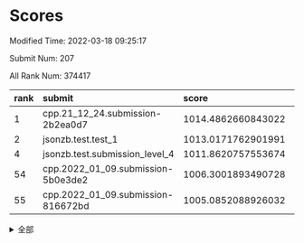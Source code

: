 # Scores

Modified Time: 2022-03-18 09:25:17

Submit Num: 207

All Rank Num: 374417

| rank |               submit               |       score        |       sigma        | pk_num |
| :--- | :--------------------------------- | :----------------- | :----------------- | :----- |
| 1    | cpp.21_12_24.submission-2b2ea0d7   | 1014.4862660843022 | 0.8357215397259478 | 7237   |
| 2    | jsonzb.test.test_1                 | 1013.0171762901991 | 0.814873597693646  | 7230   |
| 4    | jsonzb.test.submission_level_4     | 1011.8620757553674 | 0.7932176955801764 | 7235   |
| 54   | cpp.2022_01_09.submission-5b0e3de2 | 1006.3001893490728 | 0.7304958774391798 | 7239   |
| 55   | cpp.2022_01_09.submission-816672bd | 1005.0852088926032 | 0.7245725131746511 | 7234   |


<details>
<summary>全部</summary>

| rank |                 submit                 |       score        |       sigma        | pk_num |
| :--- | :------------------------------------- | :----------------- | :----------------- | :----- |
| 1    | cpp.21_12_24.submission-2b2ea0d7       | 1014.4862660843022 | 0.8357215397259478 | 7237   |
| 2    | jsonzb.test.test_1                     | 1013.0171762901991 | 0.814873597693646  | 7230   |
| 3    | gobigger.level_3.submission_level_3_43 | 1012.0719332029121 | 0.7545631676046811 | 7232   |
| 4    | jsonzb.test.submission_level_4         | 1011.8620757553674 | 0.7932176955801764 | 7235   |
| 5    | gobigger.level_3.submission_level_3_47 | 1011.7488452839438 | 0.7661700619296379 | 7231   |
| 6    | gobigger.level_3.submission_level_3_44 | 1011.5663210406889 | 0.7773775299453867 | 7238   |
| 7    | gobigger.level_3.submission_level_3_27 | 1011.2723265618705 | 0.7724077445755492 | 7236   |
| 8    | gobigger.level_3.submission_level_3_36 | 1011.1290618455802 | 0.7768336205973946 | 7241   |
| 9    | gobigger.level_3.submission_level_3_38 | 1011.0677009002068 | 0.7690650223253918 | 7239   |
| 10   | gobigger.level_3.submission_level_3_32 | 1010.9486124055181 | 0.7633798168198176 | 7231   |
| 11   | gobigger.level_3.submission_level_3_49 | 1010.9354404250277 | 0.7656016263568902 | 7235   |
| 12   | gobigger.level_3.submission_level_3_11 | 1010.7662862141217 | 0.7634949107132837 | 7238   |
| 13   | gobigger.level_3.submission_level_3_20 | 1010.7624482492785 | 0.7747437718163589 | 7237   |
| 14   | gobigger.level_3.submission_level_3_0  | 1010.5834816965549 | 0.7553072936394242 | 7240   |
| 15   | gobigger.level_3.submission_level_3_2  | 1010.5237143195388 | 0.7595872690526683 | 7237   |
| 16   | gobigger.level_3.submission_level_3_28 | 1010.5136520015783 | 0.7842930231406186 | 7240   |
| 17   | gobigger.level_3.submission_level_3_10 | 1010.4659999770952 | 0.7687891231709052 | 7238   |
| 18   | gobigger.level_3.submission_level_3_40 | 1010.4628996833904 | 0.7428355881052375 | 7234   |
| 19   | gobigger.level_3.submission_level_3_14 | 1010.43970284233   | 0.7461087483392056 | 7233   |
| 20   | gobigger.level_3.submission_level_3_29 | 1010.2785793127999 | 0.7580608471231008 | 7236   |
| 21   | gobigger.level_3.submission_level_3_9  | 1010.2682999267392 | 0.7505818198043156 | 7237   |
| 22   | gobigger.level_3.submission_level_3_30 | 1010.2127942548252 | 0.7528259621327809 | 7236   |
| 23   | gobigger.level_3.submission_level_3_6  | 1010.1772241248249 | 0.7467410609993673 | 7235   |
| 24   | gobigger.level_3.submission_level_3_22 | 1010.1622145633362 | 0.7658034002918481 | 7233   |
| 25   | gobigger.level_3.submission_level_3_23 | 1010.1090996718282 | 0.7565120947201819 | 7235   |
| 26   | gobigger.level_3.submission_level_3_17 | 1010.0715517291096 | 0.7525403849633233 | 7234   |
| 27   | gobigger.level_3.submission_level_3_42 | 1010.0637972802194 | 0.7763821583990844 | 7240   |
| 28   | gobigger.level_3.submission_level_3_16 | 1009.9619203830172 | 0.758185073793635  | 7230   |
| 29   | gobigger.level_3.submission_level_3_25 | 1009.9578325213934 | 0.7600559697147219 | 7234   |
| 30   | gobigger.level_3.submission_level_3_33 | 1009.8626960438824 | 0.7634109630254972 | 7238   |
| 31   | gobigger.level_3.submission_level_3_15 | 1009.8253290005214 | 0.7483159280316557 | 7242   |
| 32   | gobigger.level_3.submission_level_3_3  | 1009.8217366257765 | 0.7504329799304489 | 7237   |
| 33   | gobigger.level_3.submission_level_3_34 | 1009.768281552995  | 0.7664152722050813 | 7230   |
| 34   | gobigger.level_3.submission_level_3_1  | 1009.7267461933749 | 0.7558764105286987 | 7233   |
| 35   | gobigger.level_3.submission_level_3_12 | 1009.6893585525567 | 0.745506648846869  | 7235   |
| 36   | gobigger.level_3.submission_level_3_4  | 1009.6764429618789 | 0.7507540895065873 | 7231   |
| 37   | gobigger.level_3.submission_level_3_24 | 1009.6253587487611 | 0.7503417855456271 | 7239   |
| 38   | gobigger.level_3.submission_level_3_31 | 1009.5957223197522 | 0.7592565829192013 | 7232   |
| 39   | gobigger.level_3.submission_level_3_45 | 1009.5098919706463 | 0.750022961799394  | 7237   |
| 40   | gobigger.level_3.submission_level_3_37 | 1009.5018491022079 | 0.7436510718605882 | 7237   |
| 41   | gobigger.level_3.submission_level_3_39 | 1009.4817518781825 | 0.7645756440614059 | 7231   |
| 42   | gobigger.level_3.submission_level_3_21 | 1009.3584041701649 | 0.763017992269533  | 7237   |
| 43   | gobigger.level_3.submission_level_3_41 | 1009.3509554936013 | 0.7656041979346893 | 7231   |
| 44   | gobigger.level_3.submission_level_3_5  | 1009.3395168326172 | 0.7499567973267872 | 7242   |
| 45   | gobigger.level_3.submission_level_3_19 | 1009.3276515716541 | 0.7337693219311601 | 7232   |
| 46   | gobigger.level_3.submission_level_3_48 | 1009.2435232270785 | 0.7564562970363784 | 7240   |
| 47   | gobigger.level_3.submission_level_3_18 | 1009.0139219992943 | 0.7492621362833094 | 7232   |
| 48   | gobigger.level_3.submission_level_3_46 | 1008.9074423964981 | 0.7488626165920301 | 7237   |
| 49   | gobigger.level_3.submission_level_3_13 | 1008.8853235303756 | 0.7498046295031509 | 7238   |
| 50   | gobigger.level_3.submission_level_3_7  | 1008.7803334953848 | 0.7458663274023843 | 7238   |
| 51   | gobigger.level_3.submission_level_3_35 | 1008.7172209206323 | 0.7481713315317555 | 7240   |
| 52   | gobigger.level_3.submission_level_3_8  | 1008.6818596683996 | 0.7377185519543643 | 7238   |
| 53   | gobigger.level_3.submission_level_3_26 | 1008.6442441987617 | 0.7429445519246246 | 7234   |
| 54   | cpp.2022_01_09.submission-5b0e3de2     | 1006.3001893490728 | 0.7304958774391798 | 7239   |
| 55   | cpp.2022_01_09.submission-816672bd     | 1005.0852088926032 | 0.7245725131746511 | 7234   |
| 56   | gobigger.level_1.submission_level_1_25 | 1004.5938561904403 | 0.7346041195486878 | 7241   |
| 57   | gobigger.level_1.submission_level_1_43 | 1004.5578901122097 | 0.718902748536988  | 7229   |
| 58   | gobigger.level_1.submission_level_1_38 | 1004.459286202514  | 0.7269866285853709 | 7238   |
| 59   | gobigger.level_1.submission_level_1_20 | 1004.256374552713  | 0.7138168936751356 | 7239   |
| 60   | gobigger.level_1.submission_level_1_28 | 1004.2225753357761 | 0.7306119249425165 | 7237   |
| 61   | gobigger.level_1.submission_level_1_0  | 1004.2070984758489 | 0.7088199505626592 | 7231   |
| 62   | gobigger.level_1.submission_level_1_12 | 1004.1733029236717 | 0.7136309066228255 | 7235   |
| 63   | gobigger.level_1.submission_level_1_26 | 1004.1653142228255 | 0.7197677947915178 | 7237   |
| 64   | gobigger.level_1.submission_level_1_17 | 1004.0533008208514 | 0.713957419136526  | 7234   |
| 65   | gobigger.level_1.submission_level_1_27 | 1003.9932189273743 | 0.7080634994936106 | 7234   |
| 66   | gobigger.level_1.submission_level_1_40 | 1003.9376749789295 | 0.7209557648314268 | 7235   |
| 67   | gobigger.level_1.submission_level_1_37 | 1003.9255535910653 | 0.717972730503545  | 7235   |
| 68   | gobigger.level_1.submission_level_1_11 | 1003.917350632204  | 0.7254050568765915 | 7238   |
| 69   | gobigger.level_1.submission_level_1_42 | 1003.8218958431468 | 0.7239846738863573 | 7232   |
| 70   | gobigger.level_1.submission_level_1_5  | 1003.7574181104457 | 0.7163379067815162 | 7237   |
| 71   | gobigger.level_1.submission_level_1_30 | 1003.756998795271  | 0.7146558533161192 | 7237   |
| 72   | gobigger.level_1.submission_level_1_32 | 1003.7169704862602 | 0.7317353376485036 | 7232   |
| 73   | gobigger.level_1.submission_level_1_15 | 1003.7150664140299 | 0.7136383626155868 | 7234   |
| 74   | gobigger.level_1.submission_level_1_49 | 1003.6490953084544 | 0.7249140932159337 | 7235   |
| 75   | gobigger.level_1.submission_level_1_16 | 1003.63701560553   | 0.712908758217967  | 7239   |
| 76   | gobigger.level_1.submission_level_1_23 | 1003.6368396813699 | 0.7189317744868776 | 7238   |
| 77   | gobigger.level_1.submission_level_1_19 | 1003.6165477248296 | 0.7203559841010121 | 7237   |
| 78   | gobigger.level_1.submission_level_1_48 | 1003.6114647887088 | 0.705030238008923  | 7232   |
| 79   | gobigger.level_1.submission_level_1_39 | 1003.611213141264  | 0.7240180102151343 | 7232   |
| 80   | gobigger.level_1.submission_level_1_34 | 1003.5542524515167 | 0.7219767190371141 | 7234   |
| 81   | gobigger.level_1.submission_level_1_46 | 1003.4135653977695 | 0.7145943008329455 | 7229   |
| 82   | gobigger.level_1.submission_level_1_9  | 1003.3584981886518 | 0.7111152631920609 | 7235   |
| 83   | gobigger.level_1.submission_level_1_1  | 1003.3547763572385 | 0.7152524394124876 | 7234   |
| 84   | gobigger.level_1.submission_level_1_3  | 1003.3253975971405 | 0.718694269785775  | 7234   |
| 85   | gobigger.level_1.submission_level_1_31 | 1003.119087030191  | 0.7167006301810087 | 7239   |
| 86   | gobigger.level_1.submission_level_1_8  | 1003.1091225755107 | 0.7240227331275966 | 7234   |
| 87   | gobigger.level_1.submission_level_1_6  | 1003.0125060497365 | 0.714625754796903  | 7237   |
| 88   | gobigger.level_1.submission_level_1_2  | 1002.88911219033   | 0.723319834078175  | 7232   |
| 89   | gobigger.level_1.submission_level_1_13 | 1002.8663910343693 | 0.7167797120852705 | 7240   |
| 90   | gobigger.level_1.submission_level_1_45 | 1002.8236168484029 | 0.7307192936686187 | 7233   |
| 91   | gobigger.level_1.submission_level_1_44 | 1002.8226769332737 | 0.7176116525738515 | 7234   |
| 92   | gobigger.level_1.submission_level_1_36 | 1002.8013139539801 | 0.7200509308874108 | 7239   |
| 93   | gobigger.level_1.submission_level_1_33 | 1002.7785758538446 | 0.7148111351331314 | 7230   |
| 94   | gobigger.level_1.submission_level_1_47 | 1002.5954936096279 | 0.7143915999816769 | 7232   |
| 95   | gobigger.level_1.submission_level_1_24 | 1002.5468733518197 | 0.7218053295071699 | 7233   |
| 96   | gobigger.level_1.submission_level_1_22 | 1002.5446831713322 | 0.7213620374584974 | 7238   |
| 97   | gobigger.level_1.submission_level_1_35 | 1002.5408029652868 | 0.7067553721676517 | 7231   |
| 98   | gobigger.level_1.submission_level_1_18 | 1002.5235306003339 | 0.7251540238532118 | 7231   |
| 99   | gobigger.level_1.submission_level_1_4  | 1002.3762297048402 | 0.7158349388725688 | 7238   |
| 100  | gobigger.level_1.submission_level_1_21 | 1002.359422791226  | 0.7074086268412708 | 7239   |
| 101  | gobigger.level_1.submission_level_1_10 | 1002.2399736899735 | 0.7124267378974968 | 7235   |
| 102  | gobigger.level_1.submission_level_1_41 | 1002.1514601349255 | 0.7104543903936316 | 7234   |
| 103  | gobigger.level_1.submission_level_1_14 | 1002.0906597217604 | 0.7179048756630552 | 7231   |
| 104  | gobigger.level_1.submission_level_1_7  | 1001.9712209505    | 0.7135536861995886 | 7235   |
| 105  | gobigger.level_1.submission_level_1_29 | 1001.8404983851567 | 0.7169919472343813 | 7239   |
| 106  | gobigger.random.submission_random_45   | 997.4374860230995  | 0.7070799967613576 | 7235   |
| 107  | gobigger.random.submission_random_44   | 997.2557900765821  | 0.7003573948706423 | 7236   |
| 108  | gobigger.random.submission_random_33   | 997.1617245335688  | 0.7198762315450035 | 7233   |
| 109  | gobigger.random.submission_random_34   | 997.0767084731765  | 0.7059145631712279 | 7231   |
| 110  | gobigger.random.submission_random_7    | 996.8916379528024  | 0.7081883715366645 | 7238   |
| 111  | gobigger.random.submission_random_42   | 996.7653758517241  | 0.7196710695451556 | 7235   |
| 112  | gobigger.random.submission_random_31   | 996.6617439904892  | 0.7115870889720007 | 7237   |
| 113  | gobigger.random.submission_random_14   | 996.4591942369432  | 0.712288361431651  | 7229   |
| 114  | gobigger.random.submission_random_8    | 996.4304976709758  | 0.7010056130331971 | 7236   |
| 115  | gobigger.random.submission_random_18   | 996.3853550222634  | 0.7085662781928491 | 7238   |
| 116  | gobigger.random.submission_random_12   | 996.272696821906   | 0.720743807714077  | 7235   |
| 117  | gobigger.random.submission_random_3    | 996.2334707863228  | 0.7097768375408154 | 7235   |
| 118  | gobigger.random.submission_random_49   | 996.1942050507203  | 0.7194743456536328 | 7238   |
| 119  | gobigger.random.submission_random_29   | 996.1909444397384  | 0.7014438511148289 | 7236   |
| 120  | gobigger.random.submission_random_2    | 996.175934289682   | 0.7194977653379211 | 7232   |
| 121  | gobigger.random.submission_random_19   | 996.1590620966889  | 0.7007738385228931 | 7230   |
| 122  | gobigger.random.submission_random_17   | 996.1526081950454  | 0.7174352376215627 | 7232   |
| 123  | gobigger.random.submission_random_24   | 996.1471695004261  | 0.7255041086766828 | 7235   |
| 124  | gobigger.random.submission_random_9    | 996.0663612487666  | 0.7051776106029986 | 7231   |
| 125  | gobigger.random.submission_random_0    | 996.0548128928828  | 0.7172108361333117 | 7236   |
| 126  | gobigger.random.submission_random_4    | 996.0077073681931  | 0.7085532061344928 | 7237   |
| 127  | gobigger.random.submission_random_10   | 995.9752470766476  | 0.707026035503307  | 7239   |
| 128  | gobigger.random.submission_random_27   | 995.9381032338873  | 0.7047906751379269 | 7230   |
| 129  | gobigger.random.submission_random_38   | 995.8713408504466  | 0.7115135958117278 | 7236   |
| 130  | gobigger.random.submission_random_37   | 995.8477958865053  | 0.7167713767758467 | 7234   |
| 131  | gobigger.random.submission_random_26   | 995.8176314178585  | 0.711899696131484  | 7236   |
| 132  | gobigger.random.submission_random_46   | 995.8166305864394  | 0.7117665242021602 | 7237   |
| 133  | gobigger.random.submission_random_22   | 995.7964463509525  | 0.7084120745532799 | 7237   |
| 134  | gobigger.random.submission_random_5    | 995.7961035812772  | 0.7038256939172004 | 7232   |
| 135  | gobigger.random.submission_random_16   | 995.7741679295374  | 0.7209106024653293 | 7235   |
| 136  | gobigger.random.submission_random_39   | 995.7731295496943  | 0.718498701708916  | 7227   |
| 137  | gobigger.random.submission_random_36   | 995.7720362127909  | 0.7175506184733197 | 7236   |
| 138  | gobigger.random.submission_random_28   | 995.7626900565493  | 0.7156968238359573 | 7236   |
| 139  | gobigger.random.submission_random_15   | 995.7371183842175  | 0.7122948751824884 | 7234   |
| 140  | gobigger.random.submission_random_47   | 995.7252331027358  | 0.7148615166280252 | 7230   |
| 141  | gobigger.random.submission_random_41   | 995.7135496419726  | 0.7096023618485676 | 7230   |
| 142  | gobigger.random.submission_random_32   | 995.7000982618159  | 0.7106804661984724 | 7236   |
| 143  | gobigger.random.submission_random_21   | 995.6306286032127  | 0.709119347163037  | 7238   |
| 144  | gobigger.random.submission_random_40   | 995.5253707275139  | 0.7172851464580599 | 7237   |
| 145  | gobigger.random.submission_random_30   | 995.5189408280148  | 0.7085584888461246 | 7235   |
| 146  | gobigger.random.submission_random_23   | 995.4831075305503  | 0.725180116649345  | 7236   |
| 147  | gobigger.random.submission_random_35   | 995.4696660559936  | 0.7092242246097822 | 7240   |
| 148  | gobigger.random.submission_random_11   | 995.3969228063314  | 0.7194816832201157 | 7234   |
| 149  | gobigger.random.submission_random_43   | 995.3406388026224  | 0.70798951621564   | 7233   |
| 150  | gobigger.random.submission_random_25   | 995.2723129867165  | 0.7162684366917816 | 7230   |
| 151  | gobigger.random.submission_random_6    | 995.2694516621312  | 0.712588018988603  | 7232   |
| 152  | gobigger.random.submission_random_48   | 995.2006363767944  | 0.7185449343051372 | 7240   |
| 153  | gobigger.random.submission_random_13   | 994.9895588773867  | 0.7103511320232144 | 7239   |
| 154  | gobigger.random.submission_random_20   | 994.879519532464   | 0.7117670735350486 | 7234   |
| 155  | gobigger.random.submission_random_1    | 994.4660488248361  | 0.7111500586451353 | 7234   |
| 156  | gobigger.level_2.submission_level_2_22 | 994.0005169829665  | 0.739664966620903  | 7237   |
| 157  | gobigger.level_2.submission_level_2_41 | 993.8170147823481  | 0.7200193631203415 | 7232   |
| 158  | gobigger.level_2.submission_level_2_13 | 993.6708257511772  | 0.7409973111267842 | 7233   |
| 159  | gobigger.level_2.submission_level_2_5  | 993.3402406697754  | 0.7398656954760645 | 7237   |
| 160  | gobigger.level_2.submission_level_2_12 | 993.3212202585822  | 0.7443425490253507 | 7231   |
| 161  | gobigger.level_2.submission_level_2_32 | 993.1371569427334  | 0.7386184358993747 | 7228   |
| 162  | gobigger.level_2.submission_level_2_26 | 993.1297705708823  | 0.727154764442461  | 7235   |
| 163  | gobigger.level_2.submission_level_2_45 | 993.0768807817371  | 0.738917420375194  | 7235   |
| 164  | gobigger.level_2.submission_level_2_20 | 993.0192904185395  | 0.7604464014908746 | 7234   |
| 165  | gobigger.level_2.submission_level_2_46 | 992.9671375713872  | 0.7322538353029893 | 7233   |
| 166  | gobigger.level_2.submission_level_2_3  | 992.8439724333732  | 0.7563481423233664 | 7237   |
| 167  | gobigger.level_2.submission_level_2_30 | 992.6707508850972  | 0.7359227599502876 | 7235   |
| 168  | gobigger.level_2.submission_level_2_14 | 992.6687120061948  | 0.7505279497213715 | 7240   |
| 169  | gobigger.level_2.submission_level_2_49 | 992.5653817144727  | 0.7441388388541547 | 7232   |
| 170  | gobigger.level_2.submission_level_2_2  | 992.4350352681624  | 0.7389375381437538 | 7238   |
| 171  | gobigger.level_2.submission_level_2_34 | 992.3559559509148  | 0.7671410130468416 | 7234   |
| 172  | gobigger.level_2.submission_level_2_48 | 992.2887841443794  | 0.7472140529793797 | 7230   |
| 173  | gobigger.level_2.submission_level_2_39 | 992.2567233531121  | 0.7434047514253564 | 7235   |
| 174  | gobigger.level_2.submission_level_2_29 | 992.2248371147995  | 0.734446741956499  | 7234   |
| 175  | gobigger.level_2.submission_level_2_7  | 992.1846392199407  | 0.7333938805608473 | 7235   |
| 176  | gobigger.level_2.submission_level_2_43 | 992.1786504375292  | 0.7441966604065312 | 7236   |
| 177  | gobigger.level_2.submission_level_2_36 | 992.1682496518565  | 0.7432194975558488 | 7233   |
| 178  | gobigger.level_2.submission_level_2_1  | 992.1460961662133  | 0.7366752295549295 | 7232   |
| 179  | gobigger.level_2.submission_level_2_16 | 992.142944231465   | 0.7732665741566419 | 7232   |
| 180  | gobigger.level_2.submission_level_2_11 | 992.1188657580165  | 0.739012896460515  | 7237   |
| 181  | gobigger.level_2.submission_level_2_24 | 992.0932078484387  | 0.7520498311069017 | 7232   |
| 182  | gobigger.level_2.submission_level_2_21 | 991.9914382928233  | 0.7475382973059455 | 7234   |
| 183  | gobigger.level_2.submission_level_2_9  | 991.9037200124175  | 0.7456532719632978 | 7236   |
| 184  | gobigger.level_2.submission_level_2_19 | 991.7919025832294  | 0.7500423639935564 | 7236   |
| 185  | gobigger.level_2.submission_level_2_6  | 991.7461475250432  | 0.7524134194077753 | 7235   |
| 186  | gobigger.level_2.submission_level_2_47 | 991.6893600742036  | 0.7450855114045805 | 7237   |
| 187  | gobigger.level_2.submission_level_2_42 | 991.6194108443977  | 0.7487574719877005 | 7241   |
| 188  | gobigger.level_2.submission_level_2_18 | 991.617784986367   | 0.7526778845947989 | 7237   |
| 189  | gobigger.level_2.submission_level_2_44 | 991.5743348768482  | 0.7775208090951264 | 7235   |
| 190  | gobigger.level_2.submission_level_2_23 | 991.5567886660963  | 0.751395698178841  | 7237   |
| 191  | gobigger.level_2.submission_level_2_33 | 991.459730705112   | 0.7654917194005735 | 7241   |
| 192  | gobigger.level_2.submission_level_2_4  | 991.4040653720936  | 0.7406572457838384 | 7234   |
| 193  | gobigger.level_2.submission_level_2_31 | 991.4029743288863  | 0.7742346280843679 | 7238   |
| 194  | gobigger.level_2.submission_level_2_40 | 991.3933800748654  | 0.7525564278235443 | 7236   |
| 195  | gobigger.level_2.submission_level_2_37 | 991.36529911268    | 0.7567068004818711 | 7238   |
| 196  | gobigger.level_2.submission_level_2_27 | 991.3613937885405  | 0.7473724520327177 | 7237   |
| 197  | gobigger.level_2.submission_level_2_25 | 991.2856041299043  | 0.7450909157177447 | 7233   |
| 198  | gobigger.level_2.submission_level_2_10 | 991.2240641075948  | 0.7675826426275583 | 7240   |
| 199  | gobigger.level_2.submission_level_2_15 | 991.1358046217716  | 0.7570719973806624 | 7240   |
| 200  | gobigger.level_2.submission_level_2_35 | 991.0865722698816  | 0.7619956368735485 | 7235   |
| 201  | gobigger.level_2.submission_level_2_8  | 991.0032720413102  | 0.7437177848767702 | 7235   |
| 202  | gobigger.level_2.submission_level_2_28 | 990.9592073964035  | 0.7579327313193652 | 7236   |
| 203  | gobigger.level_2.submission_level_2_0  | 990.768100754276   | 0.7448321590021811 | 7238   |
| 204  | gobigger.level_2.submission_level_2_17 | 990.3674602944765  | 0.7631081350218096 | 7237   |
| 205  | gobigger.level_2.submission_level_2_38 | 989.5558254981499  | 0.778984465105888  | 7235   |
| 206  | gobigger.none.submission_none_0        | 976.6853197034867  | 1.3677301449888357 | 7233   |
| 207  | gobigger.none.submission_none_1        | 975.1289157124797  | 1.5019942225189906 | 7224   |

</details>